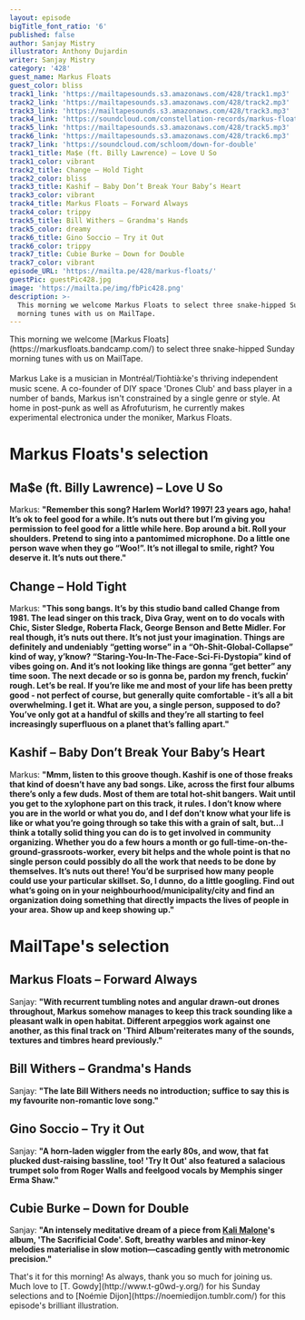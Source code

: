 ```yaml
---
layout: episode
bigTitle_font_ratio: '6'
published: false
author: Sanjay Mistry
illustrator: Anthony Dujardin
writer: Sanjay Mistry
category: '428'
guest_name: Markus Floats
guest_color: bliss
track1_link: 'https://mailtapesounds.s3.amazonaws.com/428/track1.mp3'
track2_link: 'https://mailtapesounds.s3.amazonaws.com/428/track2.mp3'
track3_link: 'https://mailtapesounds.s3.amazonaws.com/428/track3.mp3'
track4_link: 'https://soundcloud.com/constellation-records/markus-floats-forward-always'
track5_link: 'https://mailtapesounds.s3.amazonaws.com/428/track5.mp3'
track6_link: 'https://mailtapesounds.s3.amazonaws.com/428/track6.mp3'
track7_link: 'https://soundcloud.com/schloom/down-for-double'
track1_title: Ma$e (ft. Billy Lawrence) – Love U So
track1_color: vibrant
track2_title: Change – Hold Tight
track2_color: bliss
track3_title: Kashif – Baby Don’t Break Your Baby’s Heart
track3_color: vibrant
track4_title: Markus Floats – Forward Always
track4_color: trippy
track5_title: Bill Withers – Grandma's Hands
track5_color: dreamy
track6_title: Gino Soccio – Try it Out
track6_color: trippy
track7_title: Cubie Burke – Down for Double
track7_color: vibrant
episode_URL: 'https://mailta.pe/428/markus-floats/'
guestPic: guestPic428.jpg
image: 'https://mailta.pe/img/fbPic428.png'
description: >-
  This morning we welcome Markus Floats to select three snake-hipped Sunday
  morning tunes with us on MailTape.
---
```

<p id="introduction">This morning we welcome [Markus Floats](https://markusfloats.bandcamp.com/) to select three snake-hipped Sunday morning tunes with us on MailTape. 
<br><br>
Markus Lake is a musician in Montréal/Tiohtià꞉ke's thriving independent music scene. A co-founder of DIY space 'Drones Club' and bass player in a number of bands, Markus isn't constrained by a single genre or style. At home in post-punk as well as Afrofuturism, he currently makes experimental electronica under the moniker, Markus Floats. 
</p>


# Markus Floats's selection

## Ma$e (ft. Billy Lawrence) – Love U So
Markus: **"**Remember this song? Harlem World? 1997! 23 years ago, haha! It’s ok to feel good for a while. It’s nuts out there but I’m giving you permission to feel good for a little while here. Bop around a bit. Roll your shoulders. Pretend to sing into a pantomimed microphone. Do a little one person wave when they go “Woo!”. It’s not illegal to smile, right? You deserve it. It’s nuts out there.**"**

## Change – Hold Tight
Markus: **"**This song bangs. It’s by this studio band called Change from 1981. The lead singer on this track, Diva Gray, went on to do vocals with Chic, Sister Sledge, Roberta Flack, George Benson and Bette Midler. For real though, it’s nuts out there. It’s not just your imagination. Things are definitely and undeniably “getting worse” in a “Oh-Shit-Global-Collapse” kind of way, y’know? “Staring-You-In-The-Face-Sci-Fi-Dystopia” kind of vibes going on. And it’s not looking like things are gonna “get better” any time soon. The next decade or so is gonna be, pardon my french, fuckin’ rough. Let’s be real. If you’re like me and most of your life has been pretty good - not perfect of course, but generally quite comfortable - it’s all a bit overwhelming. I get it. What are you, a single person, supposed to do? You’ve only got at a handful of skills and they’re all starting to feel increasingly superfluous on a planet that’s falling apart.**"**

## Kashif – Baby Don’t Break Your Baby’s Heart
Markus: **"**Mmm, listen to this groove though. Kashif is one of those freaks that kind of doesn’t have any bad songs. Like, across the first four albums there’s only a few duds. Most of them are total hot-shit bangers. Wait until you get to the xylophone part on this track, it rules. I don’t know where you are in the world or what you do, and I def don’t know what your life is like or what you’re going through so take this with a grain of salt, but...I think a totally solid thing you can do is to get involved in community organizing. Whether you do a few hours a month or go full-time-on-the-ground-grassroots-worker, every bit helps and the whole point is that no single person could possibly do all the work that needs to be done by themselves. It’s nuts out there! You’d be surprised how many people could use your particular skillset. So, I dunno, do a little googling. Find out what’s going on in your neighbourhood/municipality/city and find an organization doing something that directly impacts the lives of people in your area. Show up and keep showing up.**"**


# MailTape's selection

## Markus Floats – Forward Always
Sanjay: **"**With recurrent tumbling notes and angular drawn-out drones throughout, Markus somehow manages to keep this track sounding like a pleasant walk in open habitat. Different arpeggios work against one another, as this final track on 'Third Album'reiterates many of the sounds, textures and timbres heard previously.**"**

## Bill Withers – Grandma's Hands
Sanjay: **"**The late Bill Withers needs no introduction; suffice to say this is my favourite non-romantic love song.**"**

## Gino Soccio – Try it Out
Sanjay: **"**A horn-laden wiggler from the early 80s, and wow, that fat plucked dust-raising bassline, too! 'Try It Out' also featured a salacious trumpet solo from Roger Walls and feelgood vocals by Memphis singer Erma Shaw.**"**

## Cubie Burke – Down for Double
Sanjay: **"**An intensely meditative dream of a piece from [Kali Malone](https://kalimalone.com/)'s album, 'The Sacrificial Code'. Soft, breathy warbles and minor-key melodies materialise in slow motion—cascading gently with metronomic precision.**"**


<p id="outroduction">That's it for this morning! As always, thank you so much for joining us. Much love to [T. Gowdy](http://www.t-g0wd-y.org/) for his Sunday selections and to [Noémie Dijon](https://noemiedijon.tumblr.com/) for this episode's brilliant illustration.</p>
